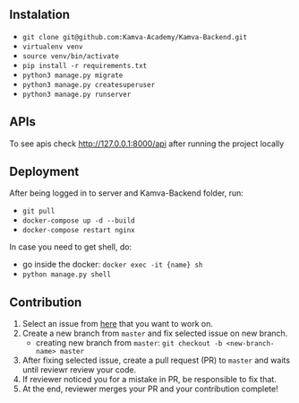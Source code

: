 ## Instalation

- `git clone git@github.com:Kamva-Academy/Kamva-Backend.git`
- `virtualenv venv`
- `source venv/bin/activate`
- `pip install -r requirements.txt`
- `python3 manage.py migrate`
- `python3 manage.py createsuperuser`
- `python3 manage.py runserver`

## APIs

To see apis check http://127.0.0.1:8000/api after running the project locally
 
## Deployment

After being logged in to server and Kamva-Backend folder, run:
- `git pull`
- `docker-compose up -d --build`
- `docker-compose restart nginx`

In case you need to get shell, do:
- go inside the docker: `docker exec -it {name} sh`
- `python manage.py shell`

## Contribution

1. Select an issue from [here](https://github.com/Kamva-Academy/Kamva-Backend/issues) that you want to work on.
2. Create a new branch from `master` and fix selected issue on new branch.
      * creating new branch from `master`: `git checkout -b <new-branch-name> master`
3. After fixing selected issue, create a pull request (PR) to `master` and waits until reviewr review your code.
4. If reviewer noticed you for a mistake in PR, be responsible to fix that.
5. At the end, reviewer merges your PR and your contribution complete!
